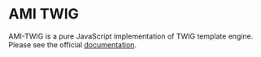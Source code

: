 AMI TWIG
========

AMI-TWIG is a pure JavaScript implementation of TWIG template engine. Please
see the official [documentation](http://twig.sensiolabs.org/documentation).

